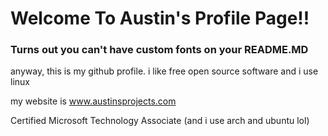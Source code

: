 <h1> Welcome To Austin's Profile Page!!</h1>
  <h3> Turns out you can't have custom fonts on your README.MD </h3>
  anyway, this is my github profile. 
  i like free open source software and i use linux
  
  my website is www.austinsprojects.com
  
  Certified Microsoft Technology Associate (and i use arch and ubuntu lol)
